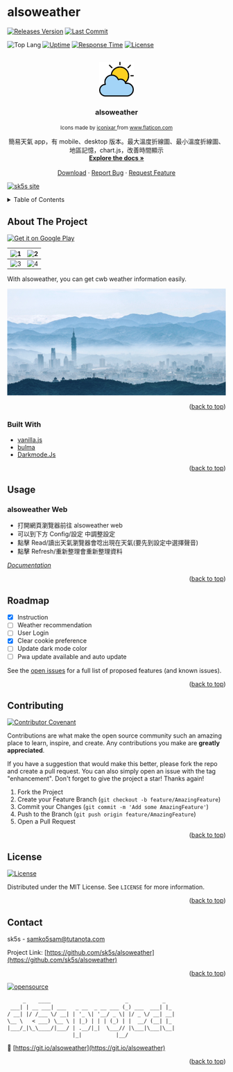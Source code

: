 # alsoweather

<!--
*** Thanks for checking out the Best-README-Template. If you have a suggestion
*** that would make this better, please fork the repo and create a pull request
*** or simply open an issue with the tag "enhancement".
*** Don't forget to give the project a star!
*** Thanks again! Now go create something AMAZING! :D
-->

<!-- PROJECT SHIELDS -->
<!--
*** I'm using markdown "reference style" links for readability.
*** Reference links are enclosed in brackets [ ] instead of parentheses ( ).
*** See the bottom of this document for the declaration of the reference variables
*** for contributors-url, forks-url, etc. This is an optional, concise syntax you may use.
*** https://www.markdownguide.org/basic-syntax/#reference-style-links
-->

[![Releases Version][releases-version-shield]][releases-version-url]
[![Last Commit][last-commit-shield]][last-commit-url]

![Top Lang][top-languages-shield]
[![Uptime][uptime-shield]][uptime-url]
[![Response Time][response-time-shield]][response-time-url]
[![License][license-shield]][license-url]

<!-- PROJECT LOGO -->
<br />
<div align="center">
  <a href="https://github.com/sk5s/alsoweather">
    <img src="https://raw.githubusercontent.com/sk5s/alsoweather-docs/main/img/nURhey.png" alt="Logo" width="80" height="80">
  </a>

<h3 align="center">alsoweather</h3>
<div align="center"><small> Icons made by <a href="https://www.flaticon.com/authors/iconixar" title="iconixar"> iconixar </a> from <a href="https://www.flaticon.com/" title="Flaticon">www.flaticon.com</a></small></div>

  <p align="center">
    簡易天氣 app，有 mobile、desktop 版本。最大溫度折線圖、最小溫度折線圖、地區記憶，chart.js，改善時間顯示
    <br />
    <a href="https://sk5s.cyou/alsoweather/docs"><strong>Explore the docs »</strong></a>
    <br />
    <br />
    <a href="https://play.google.com/store/apps/details?id=cyou.sk5s.app.alsoweather">Download</a>
    ·
    <a href="https://github.com/sk5s/alsoweather/issues">Report Bug</a>
    ·
    <a href="https://github.com/sk5s/alsoweather/issues">Request Feature</a>
  </p>
</div>

<div id="top"></div>

[![sk5s site](https://sk5s.cyou/sk5s/img/sk5s-project-bar.png)](https://sk5s.cyou/)

<!-- TABLE OF CONTENTS -->
<details>
  <summary>Table of Contents</summary>
  <ol>
    <li>
      <a href="#/?id=about-the-project">About The Project</a>
      <ul>
        <li><a href="#/?id=built-with">Built With</a></li>
      </ul>
    </li>
    <li><a href="#/?id=usage">Usage</a></li>
    <li><a href="#/?id=roadmap">Roadmap</a></li>
    <li><a href="#/?id=contributing">Contributing</a></li>
    <li><a href="#/?id=license">License</a></li>
    <li><a href="#/?id=contact">Contact</a></li>
  </ol>
</details>

<!-- ABOUT THE PROJECT -->

## About The Project

<a href='https://play.google.com/store/apps/details?id=cyou.sk5s.app.alsoweather'><img alt='Get it on Google Play' src='https://play.google.com/intl/en_us/badges/static/images/badges/en_badge_web_generic.png' width="150px"/></a>

|![1](https://user-images.githubusercontent.com/92437055/219948348-65581d72-13fe-494f-8a2a-cf1281a89d8f.jpg)|![2](https://user-images.githubusercontent.com/92437055/219948374-9c97863d-bec2-477b-9b54-e1a6b0712b02.jpg)|
|-|-|
|![3](https://user-images.githubusercontent.com/92437055/219948379-123fdba8-4fbe-4d7f-8ff3-c8d448435520.jpg)|![4](https://user-images.githubusercontent.com/92437055/219948385-0fd10aff-a10c-4478-acca-90b4ea638cb4.jpg)|

With alsoweather, you can get cwb weather information easily.

![splash](https://raw.githubusercontent.com/sk5s/alsoweather-docs/main/img/boRBjm.png)

<p align="right">(<a href="#top">back to top</a>)</p>

### Built With

- [vanilla.js](http://vanilla-js.com)
- [bulma](https://bulma.io)
- [Darkmode.Js](https://darkmodejs.learn.uno)

<p align="right">(<a href="#top">back to top</a>)</p>

<!-- USAGE EXAMPLES -->

## Usage

### alsoweather Web

- 打開網頁瀏覽器前往 alsoweather web
- 可以到下方 Config/設定 中調整設定
- 點擊 Read/讀出天氣瀏覽器會唸出現在天氣(要先到設定中選擇聲音)
- 點擊 Refresh/重新整理會重新整理資料

_[Documentation](https://sk5s.cyou/alsoweather/docs/)_

<p align="right">(<a href="#top">back to top</a>)</p>

<!-- ROADMAP -->

## Roadmap

- [x] Instruction
- [ ] Weather recommendation
- [ ] User Login
- [x] Clear cookie preference
- [ ] Update dark mode color
- [ ] Pwa update available and auto update

See the [open issues](https://github.com/sk5s/alsoweather/issues) for a full list of proposed features (and known issues).

<p align="right">(<a href="#top">back to top</a>)</p>

<!-- CONTRIBUTING -->

## Contributing

[![Contributor Covenant](https://img.shields.io/badge/Contributor%20Covenant-2.1-4baaaa.svg?style=for-the-badge)](CODE_OF_CONDUCT.md)

Contributions are what make the open source community such an amazing place to learn, inspire, and create. Any contributions you make are **greatly appreciated**.

If you have a suggestion that would make this better, please fork the repo and create a pull request. You can also simply open an issue with the tag "enhancement".
Don't forget to give the project a star! Thanks again!

1. Fork the Project
2. Create your Feature Branch (`git checkout -b feature/AmazingFeature`)
3. Commit your Changes (`git commit -m 'Add some AmazingFeature'`)
4. Push to the Branch (`git push origin feature/AmazingFeature`)
5. Open a Pull Request

<p align="right">(<a href="#top">back to top</a>)</p>

<!-- LICENSE -->

## License

[![License][license-shield]][license-url]

Distributed under the MIT License. See `LICENSE` for more information.

<p align="right">(<a href="#top">back to top</a>)</p>

<!-- CONTACT -->

## Contact

sk5s - samko5sam@tutanota.com

Project Link: [https://github.com/sk5s/alsoweather](https://github.com/sk5s/alsoweather)

<p align="right">(<a href="#top">back to top</a>)</p>

<!-- ACKNOWLEDGMENTS -->

<!-- MARKDOWN LINKS & IMAGES -->
<!-- https://www.markdownguide.org/basic-syntax/#reference-style-links -->

[![opensource](https://forthebadge.com/images/badges/open-source.svg)](https://sk5s.cyou/)

```
     _    ____                        _           _
 ___| | __ ___| ___   _ __  _ __ ___ (_) ___  ___| |_
/ __| |/ /___ \/ __| | '_ \| '__/ _ \| |/ _ \/ __| __|
\__ \   < ___) \__ \ | |_) | | | (_) | |  __/ (__| |_
|___/_|\_\____/|___/ | .__/|_|  \___// |\___|\___|\__|
                     |_|           |__/
```

🔗 [https://git.io/alsoweather](https://git.io/alsoweather)

<p align="right">(<a href="#top">back to top</a>)</p>

[releases-version-shield]: https://img.shields.io/github/v/release/sk5s/alsoweather?style=for-the-badge
[releases-version-url]: https://github.com/sk5s/alsoweather/releases
[last-commit-shield]: https://img.shields.io/github/last-commit/sk5s/alsoweather?style=for-the-badge
[last-commit-url]: https://github.com/sk5s/alsoweather/commits
[top-languages-shield]: https://img.shields.io/github/languages/top/sk5s/alsoweather?style=for-the-badge
[uptime-shield]: https://img.shields.io/endpoint?url=https://raw.githubusercontent.com/sk5s/uptime/master/api/alsoweather-website/uptime.json&style=for-the-badge
[uptime-url]: https://uptime.sk5s.cyou/history/alsoweather-website
[response-time-shield]: https://img.shields.io/endpoint?url=https://raw.githubusercontent.com/sk5s/uptime/master/api/alsoweather-website/response-time.json&style=for-the-badge
[response-time-url]: https://uptime.sk5s.cyou/history/alsoweather-website
[license-shield]: https://img.shields.io/github/license/sk5s/alsoweather.svg?style=for-the-badge
[license-url]: https://github.com/sk5s/alsoweather/blob/main/LICENSE
[product-screenshot]: https://user-images.githubusercontent.com/92437055/140604816-a5b62528-867d-41de-9ec0-82835198dff6.png

<!--
1. My repo: alsoweather
2. Uptime: alsoweather-website
-->

